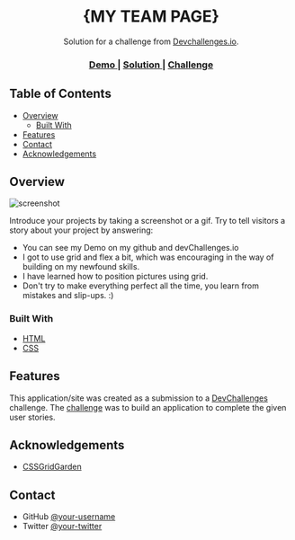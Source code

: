 <h1 align="center">{MY TEAM PAGE}</h1>

<div align="center">
   Solution for a challenge from  <a href="http://devchallenges.io" target="_blank">Devchallenges.io</a>.
</div>

<div align="center">
  <h3>
    <a href="https://https://www.loom.com/share/7250ab55d6a5404c8a7269c1c8d82a20">
      Demo
    </a>
    <span> | </span>
    <a href="">
      Solution
    </a>
    <span> | </span>
    <a href="https://devchallenges.io/challenges/hhmesazsqgKXrTkYkt0U">
      Challenge
    </a>
  </h3>
</div>

## Table of Contents

- [Overview](#overview)
  - [Built With](#built-with)
- [Features](#features)
- [Contact](#contact)
- [Acknowledgements](#acknowledgements)

## Overview

![screenshot](https://https://www.loom.com/share/7250ab55d6a5404c8a7269c1c8d82a20)

Introduce your projects by taking a screenshot or a gif. Try to tell visitors a story about your project by answering:

- You can see my Demo on my github and devChallenges.io
- I got to use grid and flex a bit, which was encouraging in the way of building on my newfound skills.
- I have learned how to position pictures using grid.
- Don't try to make everything perfect all the time, you learn from mistakes and slip-ups. :)

### Built With

- [HTML](https://html.com/)
- [CSS](https://html.com/css/)

## Features

This application/site was created as a submission to a [DevChallenges](https://devchallenges.io/challenges) challenge. The [challenge](https://devchallenges.io/challenges/hhmesazsqgKXrTkYkt0U) was to build an application to complete the given user stories.


## Acknowledgements

- [CSSGridGarden](https://cssgridgarden.com/)

## Contact

- GitHub [@your-username](https://github.com/Motlakz)
- Twitter [@your-twitter](https://twitter.com/MotlalepulaSel6)
